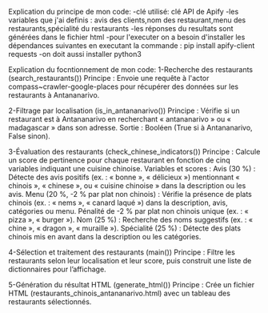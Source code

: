 Explication du principe de mon code:
-clé utilisé: clé API de Apify 
-les variables que j'ai definis : avis des clients,nom des restaurant,menu des restaurants,spécialité du restaurants
-les réponses du resultats sont générées dans le fichier html
-pour l'executer on a besoin d'installer les dépendances suivantes en executant la commande : pip install apify-client requests
-on doit aussi installer python3

Explication du focntionnement de mon code:
1-Recherche des restaurants (search_restaurants())
Principe : Envoie une requête à l'actor compass~crawler-google-places pour récupérer des données sur les restaurants à Antananarivo.

2-Filtrage par localisation (is_in_antananarivo())
Principe : Vérifie si un restaurant est à Antananarivo en recherchant « antananarivo » ou « madagascar » dans son adresse.
Sortie : Booléen (True si à Antananarivo, False sinon).

3-Évaluation des restaurants (check_chinese_indicators())
Principe : Calcule un score de pertinence pour chaque restaurant en fonction de cinq variables indiquant une cuisine chinoise.
Variables et scores :
Avis (30 %) : Détecte des avis positifs (ex. : « bonne », « délicieux ») mentionnant « chinois », « chinese », ou « cuisine chinoise » dans la description ou les avis.
Menu (20 %, -2 % par plat non chinois) : Vérifie la présence de plats chinois (ex. : « nems », « canard laqué ») dans la description, avis, catégories ou menu. Pénalité de -2 % par plat non chinois unique (ex. : « pizza », « burger »).
Nom (25 %) : Recherche des noms suggestifs (ex. : « chine », « dragon », « muraille »).
Spécialité (25 %) : Détecte des plats chinois mis en avant dans la description ou les catégories.

4-Sélection et traitement des restaurants (main())
Principe : Filtre les restaurants selon leur localisation et leur score, puis construit une liste de dictionnaires pour l’affichage.

5-Génération du résultat HTML (generate_html())
Principe : Crée un fichier HTML (restaurants_chinois_antananarivo.html) avec un tableau des restaurants sélectionnés.

